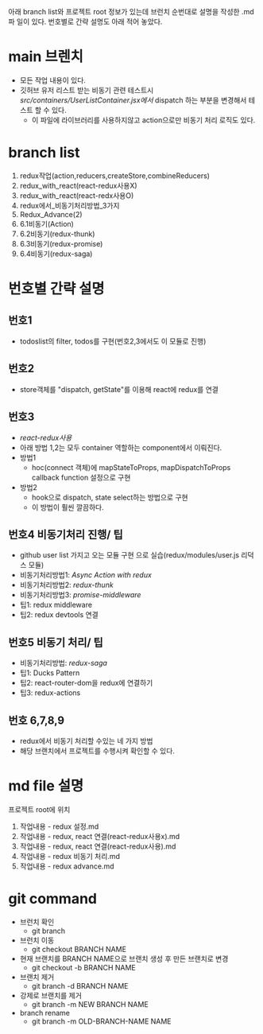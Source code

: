 아래 branch list와 프로젝트 root 정보가 있는데 브런치 순번대로 설명을 작성한 .md파 일이 있다.
번호별로 간략 설명도 아래 적어 놓았다.

# main 브렌치

* 모든 작업 내용이 있다.
* 깃허브 유저 리스트 받는 비동기 관련 테스트시 _src/containers/UserListContainer.jsx에서_ dispatch 하는 부분을 변경해서 테스트 할 수 있다.
    * 이 파일에 라이브러리를 사용하지않고 action으로만 비동기 처리 로직도 있다.

# branch list

1. redux작업(action,reducers,createStore,combineReducers)
2. redux_with_react(react-redux사용X)
3. redux_with_react(react-redx사용O)
4. redux에서_비동기처리방법_3가지
5. Redux_Advance(2)
6. 6.1비동기(Action)
7. 6.2비동기(redux-thunk)
8. 6.3비동기(redux-promise)
9. 6.4비동기(redux-saga)

# 번호별 간략 설명

## 번호1

* todoslist의 filter, todos를 구현(번호2,3에서도 이 모듈로 진행)

## 번호2

* store객체를 "dispatch, getState"를 이용해 react에 redux를 연결

## 번호3

* _react-redux사용_
* 아래 방법 1,2는 모두 container 역할하는 component에서 이뤄진다.
* 방법1
    * hoc(connect 객체)에 mapStateToProps, mapDispatchToProps callback function 설정으로 구현
* 방법2
    * hook으로 dispatch, state select하는 방법으로 구현
    * 이 방법이 훨씬 깔끔하다.

## 번호4 비동기처리 진행/ 팁

* github user list 가지고 오는 모듈 구현 으로 실습(redux/modules/user.js 리덕스 모듈)
* 비동기처리방법1: _Async Action with redux_
* 비동기처리방법2: _redux-thunk_
* 비동기처리방법3: _promise-middleware_
* 팁1: redux middleware
* 팁2: redux devtools 연결

## 번호5 비동기 처리/ 팁

* 비동기처리방법: _redux-saga_
* 팁1: Ducks Pattern
* 팁2: react-router-dom을 redux에 연결하기
* 팁3: redux-actions

## 번호 6,7,8,9

* redux에서 비동기 처리할 수있는 네 가지 방법
* 해당 브랜치에서 프로젝트를 수행시켜 확인할 수 있다.

# md file 설명

프로젝트 root에 위치

1. 작업내용 - redux 설정.md
2. 작업내용 - redux, react 연결(react-redux사용x).md
3. 작업내용 - redux, react 연결(react-redux사용).md
4. 작업내용 - redux 비동기 처리.md
5. 작업내용 - redux advance.md

# git command

* 브런치 확인
    * git branch
* 브런치 이동
    * git checkout BRANCH NAME
* 현재 브랜치를 BRANCH NAME으로 브랜치 생성 후 만든 브랜치로 변경
    * git checkout -b BRANCH NAME
* 브랜치 제거
    * git branch -d BRANCH NAME
* 강제로 브랜치를 제거
    * git branch -m NEW BRANCH NAME
* branch rename
    * git branch -m OLD-BRANCH-NAME NAME
